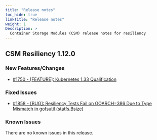 ```yaml
---
title: "Release notes"
toc_hide: true
linkTitle: "Release notes"
weight: 1
Description: >
  Container Storage Modules (CSM) release notes for resiliency
---
```


## CSM Resiliency 1.12.0

















### New Features/Changes

- [#1750 - [FEATURE]: Kubernetes 1.33 Qualification](https://github.com/dell/csm/issues/1750)

### Fixed Issues

- [#1858 - [BUG]: Resiliency Tests Fail on GOARCH=386 Due to Type Mismatch in gofsutil (statfs.Bsize)](https://github.com/dell/csm/issues/1858)

### Known Issues

There are no known issues in this release.
